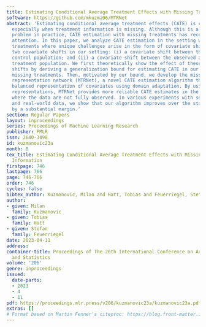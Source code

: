 ```yaml
---
title: Estimating Conditional Average Treatment Effects with Missing Treatment Information
software: https://github.com/mkuzma96/MTRNet
abstract: 'Estimating conditional average treatment effects (CATE) is challenging,
  especially when treatment information is missing. Although this is a widespread
  problem in practice, CATE estimation with missing treatments has received little
  attention. In this paper, we analyze CATE estimation in the setting with missing
  treatments where unique challenges arise in the form of covariate shifts. We identify
  two covariate shifts in our setting: (i) a covariate shift between the treated and
  control population; and (ii) a covariate shift between the observed and missing
  treatment population. We first theoretically show the effect of these covariate
  shifts by deriving a generalization bound for estimating CATE in our setting with
  missing treatments. Then, motivated by our bound, we develop the missing treatment
  representation network (MTRNet), a novel CATE estimation algorithm that learns a
  balanced representation of covariates using domain adaptation. By using balanced
  representations, MTRNet provides more reliable CATE estimates in the covariate domains
  where the data are not fully observed. In various experiments with semi-synthetic
  and real-world data, we show that our algorithm improves over the state-of-the-art
  by a substantial margin.'
section: Regular Papers
layout: inproceedings
series: Proceedings of Machine Learning Research
publisher: PMLR
issn: 2640-3498
id: kuzmanovic23a
month: 0
tex_title: Estimating Conditional Average Treatment Effects with Missing Treatment
  Information
firstpage: 746
lastpage: 766
page: 746-766
order: 746
cycles: false
bibtex_author: Kuzmanovic, Milan and Hatt, Tobias and Feuerriegel, Stefan
author:
- given: Milan
  family: Kuzmanovic
- given: Tobias
  family: Hatt
- given: Stefan
  family: Feuerriegel
date: 2023-04-11
address:
container-title: Proceedings of The 26th International Conference on Artificial Intelligence
  and Statistics
volume: '206'
genre: inproceedings
issued:
  date-parts:
  - 2023
  - 4
  - 11
pdf: https://proceedings.mlr.press/v206/kuzmanovic23a/kuzmanovic23a.pdf
extras: []
# Format based on Martin Fenner's citeproc: https://blog.front-matter.io/posts/citeproc-yaml-for-bibliographies/
---
```

